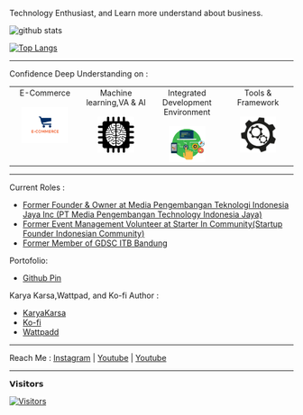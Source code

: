 Technology Enthusiast, and Learn more understand about business.

![github stats](https://github-readme-stats.vercel.app/api?username=sirrauf&show_icons=true)


[![Top Langs](https://github-readme-stats.vercel.app/api/top-langs/?username=sirrauf&show_icons=true&title_color=0de7b1&text_color=e81176d9&border_color=6730f3e6&bg_color=000000f2&border_radius=20)](https://github.com/AnandaRauf)


---------------------------------------------------------------------------------------------------------------------------------------------------------------------------------

Confidence Deep Understanding on :  
<table>
  <tbody>
    <tr valign="top">
      <td width="25%" align="center" style="padding-bottom: 30px">
        <span>E-Commerce</span><br><br> 
        <img height="64px" src="https://github.com/AnandaRauf/AnandaRauf/blob/main/asset/E-commerce.png">
      </td>
      <td width="25%" align="center">
        <span>Machine learning,VA & AI</span><br><br> 
        <img height="64px" src="https://github.com/AnandaRauf/AnandaRauf/blob/main/asset/Machine%20Learning.png">
      </td>
      <td width="25%" align="center">
        <span>Integrated Development Environment</span><br><br> 
        <img height="64px" src="https://github.com/AnandaRauf/AnandaRauf/blob/main/asset/IDE.png">
      </td>
      <td width="25%" align="center">
        <span>Tools & Framework</span><br><br> 
        <img height="64px" src="https://github.com/AnandaRauf/AnandaRauf/blob/main/asset/Tools.png">
      </td>
    </tr>
  </tbody>
</table>

---------------------------------------------------------------------------------------------------------------------------------------------------------------------------------

Current Roles :
- [Former Founder & Owner at Media Pengembangan Teknologi Indonesia Jaya Inc (PT Media Pengembangan Technology Indonesia Jaya)](https://www.linkedin.com/company/pt-media-pengembangan-teknologi-indonesia-jaya/)
- [Former Event Management Volunteer at Starter In Community(Startup Founder Indonesian Community)](https://www.instagram.com/starter.in)
- [Former Member of GDSC ITB Bandung](https://www.instagram.com/gdscitb)

Portofolio:
- [Github Pin](https://www.github.com/sirrauf)


Karya Karsa,Wattpad, and Ko-fi Author :
- [KaryaKarsa](https://www.karyakarsa.com/anandaraufm)
- [Ko-fi](https://www.ko-fi.com/anandaraufdevs)
- [Wattpadd](https://www.wattpad.com/user/anandaraufm)

---------------------------------------------------------------------------------------------------------------------------------------------------------------------------------

Reach Me :
[Instagram](https://www.instagram.com/siranandarauf/) | [Youtube](https://www.youtube.com/channel/UCKWffBeq7YTH6X7H52QpBPg) | [Youtube](https://www.youtube.com/channel/UC2RJX2hIO3pFmfCurSIqLag)

---------------------------------------------------------------------------------------------------------------------------------------------------------------------------

𝗩𝗶𝘀𝗶𝘁𝗼𝗿𝘀

[![Visitors](https://api.visitorbadge.io/api/visitors?path=https%3A%2F%2Fgithub.com%2Fsirrauf&label=Visitors&labelColor=%2337d67a&countColor=%232ccce4)](https://visitorbadge.io/status?path=https%3A%2F%2Fgithub.com%2Fsirrauf)
